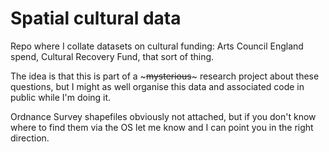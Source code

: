 # Spatial cultural data

Repo where I collate datasets on cultural funding: Arts Council England spend, Cultural Recovery Fund, that sort of thing.

The idea is that this is part of a ~~~mysterious~~~ research project about these questions, but I might as well organise this data and associated code in public while I'm doing it.

Ordnance Survey shapefiles obviously not attached, but if you don't know where to find them via the OS let me know and I can point you in the right direction.
